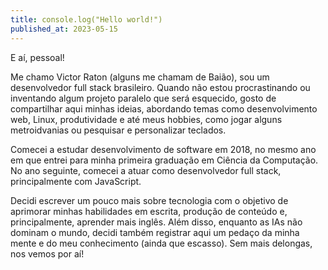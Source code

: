 ```yaml
---
title: console.log("Hello world!")
published_at: 2023-05-15
---
```


E aí, pessoal!

Me chamo Victor Raton (alguns me chamam de Baião), sou um desenvolvedor full stack brasileiro. Quando não estou procrastinando ou inventando algum projeto paralelo que será esquecido, gosto de compartilhar aqui minhas ideias, abordando temas como desenvolvimento web, Linux, produtividade e até meus hobbies, como jogar alguns metroidvanias ou pesquisar e personalizar teclados.

Comecei a estudar desenvolvimento de software em 2018, no mesmo ano em que entrei para minha primeira graduação em Ciência da Computação. No ano seguinte, comecei a atuar como desenvolvedor full stack, principalmente com JavaScript.

Decidi escrever um pouco mais sobre tecnologia com o objetivo de aprimorar minhas habilidades em escrita, produção de conteúdo e, principalmente, aprender mais inglês. Além disso, enquanto as IAs não dominam o mundo, decidi também registrar aqui um pedaço da minha mente e do meu conhecimento (ainda que escasso). Sem mais delongas, nos vemos por aí!

